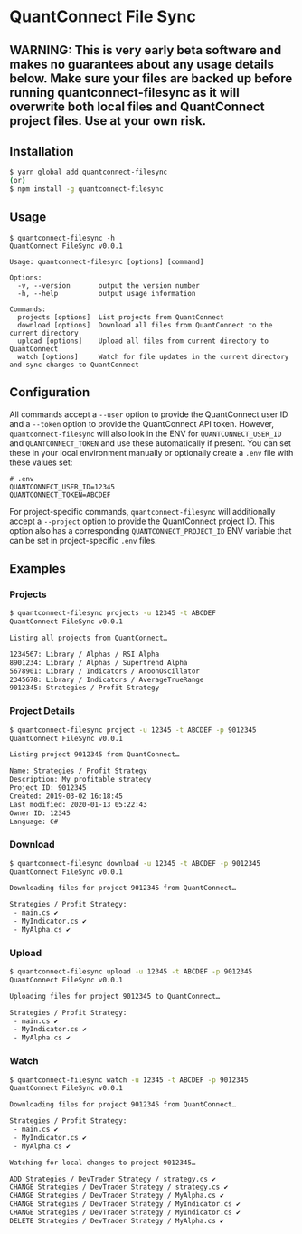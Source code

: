 # QuantConnect File Sync

## WARNING: This is very early beta software and makes no guarantees about any usage details below. Make sure your files are backed up before running quantconnect-filesync as it will overwrite both local files and QuantConnect project files. Use at your own risk.

## Installation

```bash
$ yarn global add quantconnect-filesync
(or)
$ npm install -g quantconnect-filesync
```

## Usage

```
$ quantconnect-filesync -h
QuantConnect FileSync v0.0.1

Usage: quantconnect-filesync [options] [command]

Options:
  -v, --version       output the version number
  -h, --help          output usage information

Commands:
  projects [options]  List projects from QuantConnect
  download [options]  Download all files from QuantConnect to the current directory
  upload [options]    Upload all files from current directory to QuantConnect
  watch [options]     Watch for file updates in the current directory and sync changes to QuantConnect
```

## Configuration

All commands accept a `--user` option to provide the QuantConnect user ID and a `--token` option to provide the
QuantConnect API token. However, `quantconnect-filesync` will also look in the ENV for `QUANTCONNECT_USER_ID` and
`QUANTCONNECT_TOKEN` and use these automatically if present. You can set these in your local environment manually or
optionally create a `.env` file with these values set:

```
# .env
QUANTCONNECT_USER_ID=12345
QUANTCONNECT_TOKEN=ABCDEF
```

For project-specific commands, `quantconnect-filesync` will additionally accept a `--project` option to provide the
QuantConnect project ID. This option also has a corresponding `QUANTCONNECT_PROJECT_ID` ENV variable that can be set in
project-specific `.env` files.

## Examples

### Projects

```bash
$ quantconnect-filesync projects -u 12345 -t ABCDEF
QuantConnect FileSync v0.0.1

Listing all projects from QuantConnect…

1234567: Library / Alphas / RSI Alpha
8901234: Library / Alphas / Supertrend Alpha
5678901: Library / Indicators / AroonOscillator
2345678: Library / Indicators / AverageTrueRange
9012345: Strategies / Profit Strategy
```

### Project Details

```bash
$ quantconnect-filesync project -u 12345 -t ABCDEF -p 9012345
QuantConnect FileSync v0.0.1

Listing project 9012345 from QuantConnect…

Name: Strategies / Profit Strategy
Description: My profitable strategy
Project ID: 9012345
Created: 2019-03-02 16:18:45
Last modified: 2020-01-13 05:22:43
Owner ID: 12345
Language: C#
```

### Download

```bash
$ quantconnect-filesync download -u 12345 -t ABCDEF -p 9012345
QuantConnect FileSync v0.0.1

Downloading files for project 9012345 from QuantConnect…

Strategies / Profit Strategy:
 - main.cs ✔
 - MyIndicator.cs ✔
 - MyAlpha.cs ✔
```

### Upload

```bash
$ quantconnect-filesync upload -u 12345 -t ABCDEF -p 9012345
QuantConnect FileSync v0.0.1

Uploading files for project 9012345 to QuantConnect…

Strategies / Profit Strategy:
 - main.cs ✔
 - MyIndicator.cs ✔
 - MyAlpha.cs ✔
```

### Watch

```bash
$ quantconnect-filesync watch -u 12345 -t ABCDEF -p 9012345
QuantConnect FileSync v0.0.1

Downloading files for project 9012345 from QuantConnect…

Strategies / Profit Strategy:
 - main.cs ✔
 - MyIndicator.cs ✔
 - MyAlpha.cs ✔

Watching for local changes to project 9012345…

ADD Strategies / DevTrader Strategy / strategy.cs ✔
CHANGE Strategies / DevTrader Strategy / strategy.cs ✔
CHANGE Strategies / DevTrader Strategy / MyAlpha.cs ✔
CHANGE Strategies / DevTrader Strategy / MyIndicator.cs ✔
CHANGE Strategies / DevTrader Strategy / MyIndicator.cs ✔
DELETE Strategies / DevTrader Strategy / MyAlpha.cs ✔
```
